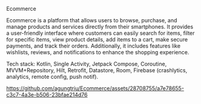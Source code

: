 Ecommerce

Ecommerce is a platform that allows users to browse, purchase, and manage products and services directly from their smartphones. It provides a user-friendly interface where customers can easily search for items, filter for specific items, view product details, add items to a cart, make secure payments, and track their orders. Additionally, it includes features like wishlists, reviews, and notifications to enhance the shopping experience.

Tech stack: Kotlin, Single Activity, Jetpack Compose, Coroutine, MVVM+Repository, Hilt, Retrofit, Datastore, Room, Firebase (crashlytics, analytics, remote config, push notif).

https://github.com/agungtriu/Ecommerce/assets/28708755/a7e78655-c3c7-4a3e-b506-23bfae214d76

